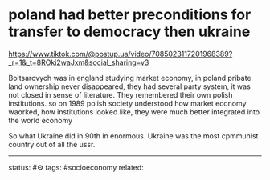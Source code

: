 # poland had better preconditions for transfer to democracy then ukraine

https://www.tiktok.com/@postup.ua/video/7085023117201968389?_r=1&_t=8ROki2waJxm&social_sharing=v3

Boltsarovych was in england studying market economy, in poland pribate land ownership never disappeared, they had several party system, it was not closed in sense of literature. They remembered their own polish institutions.
so on 1989 polish society understood how market economy waorked, how institutions looked like, they were much better integrated into the world economy

So what Ukraine did in 90th in enormous.
Ukraine was the most cpmmunist country out of all the ussr.

---
status: #⚙️ 
tags: #socioeconomy 
related: 